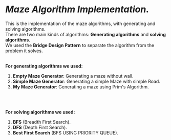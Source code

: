 # ***Maze Algorithm Implementation.***

This is the implementation of the maze algorithms, with generating and solving algorithms.<br>
There are two main kinds of algorithms: **Generating algorithms** and **solving algorithms.** <br>
We used the **Bridge Design Pattern** to separate the algorithm from the problem it solves. <br><br>

**For generating algorithms we used:**
1. **Empty Maze Generator**: Generating a maze without wall.
2. **Simple Maze Generator**: Generating a simple Maze with simple Road.
3. **My Maze Generator**: Generating a maze using Prim's Algorithm.

<br><br>

**For solving algorithms we used:**
1. **BFS** (Breadth First Search).
2. **DFS** (Depth First Search).
3. **Best First Search** (BFS USING PRIORITY QUEUE).
<br>
